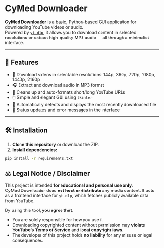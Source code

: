 # CyMed Downloader

**CyMed Downloader** is a basic, Python-based GUI application for downloading YouTube videos or audio.  
Powered by [`yt-dlp`](https://github.com/yt-dlp/yt-dlp), it allows you to download content in selected resolutions or extract high-quality MP3 audio — all through a minimalist interface.

---

## 🚀 Features

- 🎥 Download videos in selectable resolutions: 144p, 360p, 720p, 1080p, 1440p, 2160p
- 🎧 Extract and download audio in MP3 format
- 🔗 Cleans up and auto-formats short/long YouTube URLs
- 🖱️ Simple and elegant GUI using `tkinter`
- 📂 Automatically detects and displays the most recently downloaded file
- 💬 Status updates and error messages in the interface

---

## 🛠️ Installation

1. **Clone this repository** or download the ZIP.
2. **Install dependencies:**

```bash
pip install -r requirements.txt
```
## ⚖️ Legal Notice / Disclaimer

This project is intended **for educational and personal use only**.  
CyMed Downloader does **not host or distribute** any media content. It acts as a frontend interface for `yt-dlp`, which fetches publicly available data from YouTube.

By using this tool, **you agree that**:
- You are solely responsible for how you use it.
- Downloading copyrighted content without permission may **violate YouTube’s Terms of Service** and **local copyright laws**.
- The developer of this project holds **no liability** for any misuse or legal consequences.
